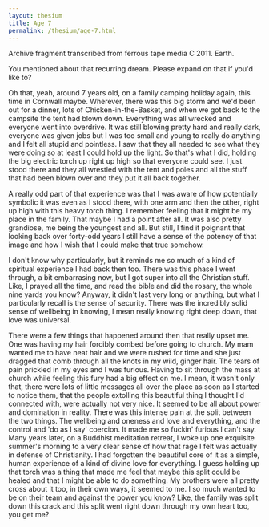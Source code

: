 ```yaml
---
layout: thesium
title: Age 7
permalink: /thesium/age-7.html
---
```


<div class="quote-heading">
Archive fragment transcribed from ferrous tape media C 2011. Earth.
</div>

You mentioned about that recurring dream. Please expand on that if you'd
like to?

Oh that, yeah, around 7 years old, on a family camping holiday again,
this time in Cornwall maybe. Wherever, there was this big storm and we'd
been out for a dinner, lots of Chicken-in-the-Basket, and when we got
back to the campsite the tent had blown down. Everything was all wrecked
and everyone went into overdrive. It was still blowing pretty hard and
really dark, everyone was given jobs but I was too small and young to really do
anything and I felt all stupid and pointless. I saw that they all needed
to see what they were doing so at least I could hold up the light. So that's what I did, holding the big
electric torch up right up high so that everyone could see. I just stood there and
they all wrestled with the tent and poles and all the stuff that had
been blown over and they put it all back together.  

A really odd part of that experience was that I was aware of how
potentially symbolic it was even as I stood there, with one arm and then
the other, right up high with this heavy torch thing. I remember feeling
that it might be my place in the family. That maybe I had a point after
all. It was also pretty grandiose, me being the youngest and all. But
still, I find it poignant that looking back over forty-odd years I still
have a sense of the potency of that image and how I wish that I could
make that true somehow.  

I don't know why particularly, but it reminds me so much of a kind of
spiritual experience I had back then too. There was this phase I went
through, a bit embarrasing now, but I got super into all the Christian
stuff. Like, I prayed all the time, and read the bible and did the
rosary, the whole nine yards you know? Anyway, it didn't last very long
or anything, but what I particularly recall is the sense of security.
There was the incredibly solid sense of wellbeing in knowing, I mean
really knowing right deep down, that love was universal.  

There were a few things that happened around then that really upset me.
One was having my hair forcibly combed before going to church. My mam
wanted me to have neat hair and we were rushed for time and she just
dragged that comb through all the knots in my wild, ginger hair. The
tears of pain prickled in my eyes and I was furious. Having to sit
through the mass at church while feeling this fury had a big effect on
me. I mean, it wasn't only that, there were lots of little messages all
over the place as soon as I started to notice them, that the people
extolling this beautiful thing I thought I'd connected with, were
actually not very nice. It seemed to be all about power and domination
in reality. There was this intense pain at the split between the two
things. The wellbeing and oneness and love and everything, and the
control and 'do as I say' coercion. It made me so fuckin' furious I
can't say. Many years later, on a Buddhist meditation retreat, I woke up
one exquisite summer's morning to a very clear sense of how that rage I
felt was actually in defense of
Christianity. I had forgotten the beautiful core of it as a simple,
human experience of a kind of divine love for everything. I guess
holding up that torch was a thing that made me feel that maybe this
split could be healed and that I might be able to do something. My
brothers were all pretty cross about it too, in their own ways, it
seemed to me. I so much wanted to be on their team and against the
power you know? Like, the family was split down this crack and this
split went right down through my own heart too, you get me?
